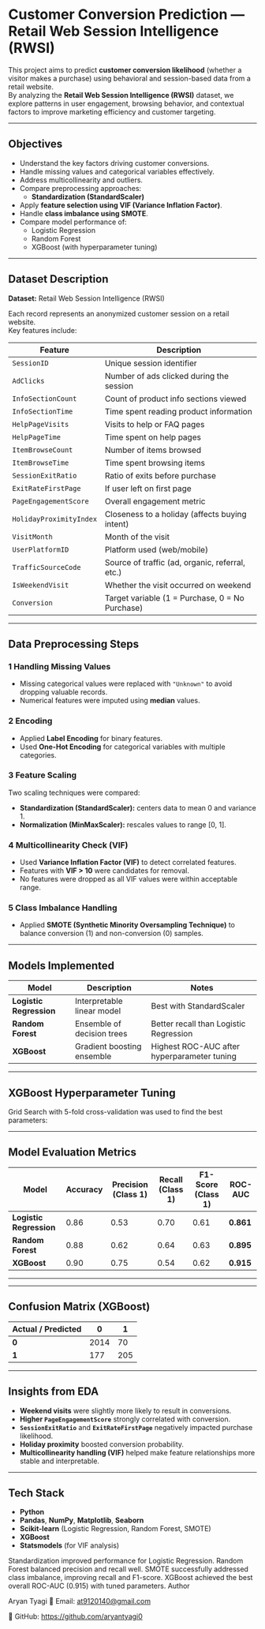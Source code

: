 #  Customer Conversion Prediction — Retail Web Session Intelligence (RWSI)

This project aims to predict **customer conversion likelihood** (whether a visitor makes a purchase) using behavioral and session-based data from a retail website.  
By analyzing the **Retail Web Session Intelligence (RWSI)** dataset, we explore patterns in user engagement, browsing behavior, and contextual factors to improve marketing efficiency and customer targeting.

---

##  Objectives
- Understand the key factors driving customer conversions.
- Handle missing values and categorical variables effectively.
- Address multicollinearity and outliers.
- Compare preprocessing approaches:
  - **Standardization (StandardScaler)**
- Apply **feature selection using VIF (Variance Inflation Factor)**.
- Handle **class imbalance using SMOTE**.
- Compare model performance of:
  - Logistic Regression  
  - Random Forest  
  - XGBoost (with hyperparameter tuning)

---

##  Dataset Description
**Dataset:** Retail Web Session Intelligence (RWSI)

Each record represents an anonymized customer session on a retail website.  
Key features include:

| Feature | Description |
|----------|-------------|
| `SessionID` | Unique session identifier |
| `AdClicks` | Number of ads clicked during the session |
| `InfoSectionCount` | Count of product info sections viewed |
| `InfoSectionTime` | Time spent reading product information |
| `HelpPageVisits` | Visits to help or FAQ pages |
| `HelpPageTime` | Time spent on help pages |
| `ItemBrowseCount` | Number of items browsed |
| `ItemBrowseTime` | Time spent browsing items |
| `SessionExitRatio` | Ratio of exits before purchase |
| `ExitRateFirstPage` | If user left on first page |
| `PageEngagementScore` | Overall engagement metric |
| `HolidayProximityIndex` | Closeness to a holiday (affects buying intent) |
| `VisitMonth` | Month of the visit |
| `UserPlatformID` | Platform used (web/mobile) |
| `TrafficSourceCode` | Source of traffic (ad, organic, referral, etc.) |
| `IsWeekendVisit` | Whether the visit occurred on weekend |
| `Conversion` | Target variable (1 = Purchase, 0 = No Purchase) |

---

##  Data Preprocessing Steps

### 1 Handling Missing Values
- Missing categorical values were replaced with `"Unknown"` to avoid dropping valuable records.
- Numerical features were imputed using **median** values.

### 2 Encoding
- Applied **Label Encoding** for binary features.
- Used **One-Hot Encoding** for categorical variables with multiple categories.



### 3 Feature Scaling
Two scaling techniques were compared:
- **Standardization (StandardScaler):** centers data to mean 0 and variance 1.  
- **Normalization (MinMaxScaler):** rescales values to range [0, 1].

### 4 Multicollinearity Check (VIF)
- Used **Variance Inflation Factor (VIF)** to detect correlated features.  
- Features with **VIF > 10** were candidates for removal.  
- No features were dropped as all VIF values were within acceptable range.

### 5 Class Imbalance Handling
- Applied **SMOTE (Synthetic Minority Oversampling Technique)** to balance conversion (1) and non-conversion (0) samples.

---

##  Models Implemented

| Model | Description | Notes |
|--------|--------------|-------|
| **Logistic Regression** | Interpretable linear model | Best with StandardScaler |
| **Random Forest** | Ensemble of decision trees | Better recall than Logistic Regression |
| **XGBoost** | Gradient boosting ensemble | Highest ROC-AUC after hyperparameter tuning |

---

##  XGBoost Hyperparameter Tuning
Grid Search with 5-fold cross-validation was used to find the best parameters:


---

##  Model Evaluation Metrics

| Model | Accuracy | Precision (Class 1) | Recall (Class 1) | F1-Score (Class 1) | ROC-AUC |
|--------|-----------|--------------------|------------------|--------------------|----------|
| **Logistic Regression** | 0.86 | 0.53 | 0.70 | 0.61 | **0.861** |
| **Random Forest** | 0.88 | 0.62 | 0.64 | 0.63 | **0.895** |
| **XGBoost** | 0.90 | 0.75 | 0.54 | 0.62 | **0.915** |

---



---

## Confusion Matrix (XGBoost)

| Actual / Predicted | 0 | 1 |
|---------------------|---|---|
| **0** | 2014 | 70 |
| **1** | 177 | 205 |

---

##  Insights from EDA
- **Weekend visits** were slightly more likely to result in conversions.  
- **Higher `PageEngagementScore`** strongly correlated with conversion.  
- **`SessionExitRatio`** and **`ExitRateFirstPage`** negatively impacted purchase likelihood.  
- **Holiday proximity** boosted conversion probability.  
- **Multicollinearity handling (VIF)** helped make feature relationships more stable and interpretable.

---

##  Tech Stack
- **Python**
- **Pandas**, **NumPy**, **Matplotlib**, **Seaborn**
- **Scikit-learn** (Logistic Regression, Random Forest, SMOTE)
- **XGBoost**
- **Statsmodels** (for VIF analysis)




Standardization improved performance for Logistic Regression.
Random Forest balanced precision and recall well.
SMOTE successfully addressed class imbalance, improving recall and F1-score.
XGBoost achieved the best overall ROC-AUC (0.915) with tuned parameters.
 Author

Aryan Tyagi
📧 Email: at9120140@gmail.com

🔗 GitHub: https://github.com/aryantyagi0
